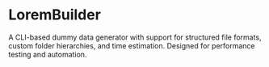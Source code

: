 # LoremBuilder
A CLI-based dummy data generator with support for structured file formats, custom folder hierarchies, and time estimation. Designed for performance testing and automation.
